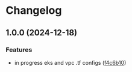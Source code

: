 # Changelog

## 1.0.0 (2024-12-18)


### Features

* in progress eks and vpc .tf configs ([f4c6b10](https://github.com/sharing-fish/fish-platform-library/commit/f4c6b10ed7c5200f3e5b7bb02aa23666c40429d1))
